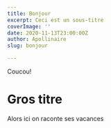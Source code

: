 ```yaml
---
title: Bonjour
excerpt: Ceci est un sous-titre
coverImage: ''
date: 2020-11-13T23:00:00Z
author: Apollinaire
slug: bonjour

---
```

Coucou!

# Gros titre

Alors ici on raconte ses vacances